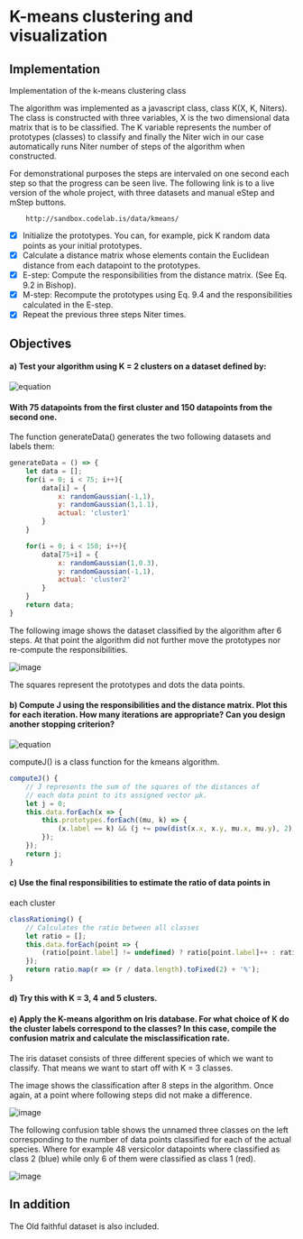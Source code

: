 # K-means clustering and visualization
## Implementation
Implementation of the k-means clustering class

The algorithm was implemented as a javascript class, class K(X, K, Niters). The class is constructed with three variables, X is the two dimensional data matrix that is to be classified. The K variable represents the number of prototypes (classes) to classify and finally the Niter wich in our case automatically runs Niter number of steps of the algorithm when constructed.

For demonstrational purposes the steps are intervaled on one second each step so that the progress can be seen live. The following link is to a live version of the whole project, with three datasets and manual eStep and mStep buttons.

```
	http://sandbox.codelab.is/data/kmeans/
```

- [x] Initialize the prototypes. You can, for example, pick K random data points as your initial prototypes.
- [x] Calculate a distance matrix whose elements contain the Euclidean distance from each datapoint to the prototypes.
- [x] E-step: Compute the responsibilities from the distance matrix. (See Eq. 9.2 in Bishop).
- [x] M-step: Recompute the prototypes using Eq. 9.4 and the responsibilities calculated in the E-step.
- [x] Repeat the previous three steps Niter times.

## Objectives

#### a) Test your algorithm using K = 2 clusters on a dataset defined by:

![equation](https://i.gyazo.com/3f12b7c26daaf590bf552f33d3de5324.png)

#### With 75 datapoints from the first cluster and 150 datapoints from the second one.

The function generateData() generates the two following datasets and labels them:

```javascript
generateData = () => {
	let data = [];
	for(i = 0; i < 75; i++){
	  	data[i] = {
	  		x: randomGaussian(-1,1),
	  		y: randomGaussian(1,1.1),
	  		actual: 'cluster1'
	  	}
  	}

	for(i = 0; i < 150; i++){
		data[75+i] = {
			x: randomGaussian(1,0.3),
			y: randomGaussian(-1,1),
			actual: 'cluster2'
		}
	}
	return data;
}
```

The following image shows the dataset classified by the algorithm after 6 steps. At that point the algorithm did not further move the prototypes nor re-compute the responsibilities.

![image](https://i.gyazo.com/ae6ad362ed306eb4b0b957c058bb7fff.png)

The squares represent the prototypes and dots the data points.

#### b) Compute J using the responsibilities and the distance matrix. Plot this for each iteration. How many iterations are appropriate? Can you design another stopping criterion?
![equation](https://i.gyazo.com/cfd466f29dfc07b89a73d6abafc1d12b.png)

computeJ() is a class function for the kmeans algorithm.

```javascript
computeJ() {
	// J represents the sum of the squares of the distances of 
	// each data point to its assigned vector µk.
	let j = 0;
	this.data.forEach(x => {
		this.prototypes.forEach((mu, k) => {
			(x.label == k) && (j += pow(dist(x.x, x.y, mu.x, mu.y), 2));
		});
	});
	return j;
}
```

#### c) Use the final responsibilities to estimate the ratio of data points in
each cluster

```javascript
classRationing() {
	// Calculates the ratio between all classes
	let ratio = [];
	this.data.forEach(point => {
		(ratio[point.label] != undefined) ? ratio[point.label]++ : ratio[point.label] = 0;
	});
	return ratio.map(r => (r / data.length).toFixed(2) + '%');
}
```

#### d) Try this with K = 3, 4 and 5 clusters.
#### e) Apply the K-means algorithm on Iris database. For what choice of K do the cluster labels correspond to the classes? In this case, compile the confusion matrix and calculate the misclassification rate.

The iris dataset consists of three different species of which we want to classify. That means we want to start off with K = 3 classes.

The image shows the classification after 8 steps in the algorithm. Once again, at a point where following steps did not make a difference.

![image](https://i.gyazo.com/70f975d760ddadb270a2a6c955179c21.png)

The following confusion table shows the unnamed three classes on the left corresponding to the number of data points classified for each of the actual species. Where for example 48 versicolor datapoints where classified as class 2 (blue) while only 6 of them were classified as class 1 (red).

![image](https://i.gyazo.com/b614dc861731d216c497c39109b7150a.png)



## In addition
The Old faithful dataset is also included.
